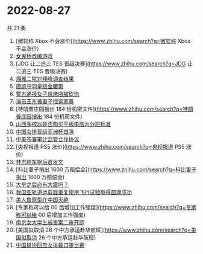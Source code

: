 # 2022-08-27

共 21 条

<!-- BEGIN ZHIHUSEARCH -->
<!-- 最后更新时间 Sat Aug 27 2022 21:24:04 GMT+0800 (China Standard Time) -->
1. [微软称 Xbox 不会涨价](https://www.zhihu.com/search?q=微软称 Xbox 不会涨价)
1. [女鬼桥改编游戏](https://www.zhihu.com/search?q=女鬼桥改编游戏)
1. [JDG 让二追三 TES 晋级决赛](https://www.zhihu.com/search?q=JDG 让二追三 TES 晋级决赛)
1. [湘雅二院刘翔峰调查结果](https://www.zhihu.com/search?q=湘雅二院刘翔峰调查结果)
1. [唐凯夺羽量级金腰带](https://www.zhihu.com/search?q=唐凯夺羽量级金腰带)
1. [警方通报女子烧烤店被砍伤](https://www.zhihu.com/search?q=警方通报女子烧烤店被砍伤)
1. [演员王东被妻子控诉家暴](https://www.zhihu.com/search?q=演员王东被妻子控诉家暴)
1. [特朗普庄园搜出 184 份机密文件](https://www.zhihu.com/search?q=特朗普庄园搜出 184 份机密文件)
1. [山西多校以是否购买平板电脑为分班标准](https://www.zhihu.com/search?q=山西多校以是否购买平板电脑为分班标准)
1. [中国女排晋级亚洲杯四强](https://www.zhihu.com/search?q=中国女排晋级亚洲杯四强)
1. [中美签署审计监管合作协议](https://www.zhihu.com/search?q=中美签署审计监管合作协议)
1. [央视报道 PS5 涨价](https://www.zhihu.com/search?q=央视报道 PS5 涨价)
1. [林志颖车祸后首发文](https://www.zhihu.com/search?q=林志颖车祸后首发文)
1. [科比妻子捐出 1600 万赔偿金](https://www.zhihu.com/search?q=科比妻子捐出 1600 万赔偿金)
1. [大旱之后必有大震吗？](https://www.zhihu.com/search?q=大旱之后必有大震吗？)
1. [我国亚轨道运载器重复使用飞行试验取得圆满成功](https://www.zhihu.com/search?q=我国亚轨道运载器重复使用飞行试验取得圆满成功)
1. [美人鱼原型在中国灭绝](https://www.zhihu.com/search?q=美人鱼原型在中国灭绝)
1. [专家称可以给 00 后增加工作强度](https://www.zhihu.com/search?q=专家称可以给 00 后增加工作强度)
1. [南京女大学生被害案二审开庭](https://www.zhihu.com/search?q=南京女大学生被害案二审开庭)
1. [美国拟取消 26 个中方承运赴华航班](https://www.zhihu.com/search?q=美国拟取消 26 个中方承运赴华航班)
1. [中国排协回应女排戴口罩比赛](https://www.zhihu.com/search?q=中国排协回应女排戴口罩比赛)
<!-- END ZHIHUSEARCH -->
